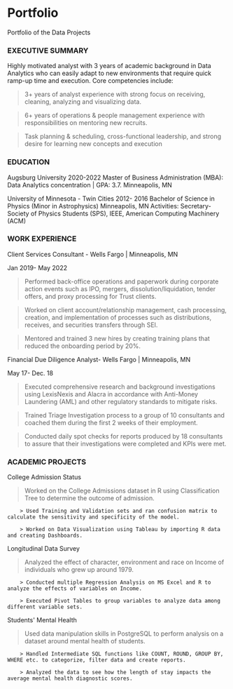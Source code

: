 # Portfolio
Portfolio of the Data Projects

### EXECUTIVE SUMMARY
Highly motivated analyst with 3 years of academic background in Data Analytics who can easily adapt to new environments that require quick ramp-up time and execution. Core competencies include:
> 3+ years of analyst experience with strong focus on receiving, cleaning, analyzing and visualizing data.

> 6+ years of operations & people management experience with responsibilities on mentoring new recruits.

> Task planning & scheduling, cross-functional leadership, and strong desire for learning new concepts and execution


### EDUCATION

Augsburg University 2020-2022
Master of Business Administration (MBA): Data Analytics concentration | GPA: 3.7. Minneapolis, MN

University of Minnesota - Twin Cities 2012- 2016
Bachelor of Science in Physics (Minor in Astrophysics) Minneapolis, MN
Activities: Secretary- Society of Physics Students (SPS), IEEE, American Computing Machinery (ACM)


### WORK EXPERIENCE

Client Services Consultant - Wells Fargo | Minneapolis, MN       

Jan 2019- May 2022

> Performed back-office operations and paperwork during corporate action events such as IPO, mergers, dissolution/liquidation, tender offers, and proxy processing for Trust clients.

> Worked on client account/relationship management, cash processing, creation, and implementation of processes such as distributions, receives, and securities transfers through SEI.

> Mentored and trained 3 new hires by creating training plans that reduced the onboarding period by 20%.


Financial Due Diligence Analyst- Wells Fargo | Minneapolis, MN   

May 17- Dec. 18

> Executed comprehensive research and background investigations using LexisNexis and Alacra in accordance with Anti-Money Laundering (AML) and other regulatory standards to mitigate risks.

> Trained Triage Investigation process to a group of 10 consultants and coached them during the first 2 weeks of their employment.

> Conducted daily spot checks for reports produced by 18 consultants to assure that their investigations were completed and KPIs were met.


### ACADEMIC PROJECTS

College Admission Status
> Worked on the College Admissions dataset in R using Classification Tree to determine the outcome of admission.

        > Used Training and Validation sets and ran confusion matrix to calculate the sensitivity and specificity of the model.

        > Worked on Data Visualization using Tableau by importing R data and creating Dashboards.

Longitudinal Data Survey
> Analyzed the effect of character, environment and race on Income of individuals who grew up around 1979.

        > Conducted multiple Regression Analysis on MS Excel and R to analyze the effects of variables on Income.

        > Executed Pivot Tables to group variables to analyze data among different variable sets.

Students' Mental Health
> Used data manipulation skills in PostgreSQL to perform analysis on a dataset around mental health of students.

        > Handled Intermediate SQL functions like COUNT, ROUND, GROUP BY, WHERE etc. to categorize, filter data and create reports.
        
        > Analyzed the data to see how the length of stay impacts the average mental health diagnostic scores.


        
